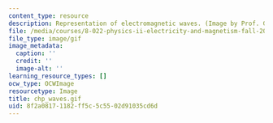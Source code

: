 ```yaml
---
content_type: resource
description: Representation of electromagnetic waves. (Image by Prof. Gabriella Sciolla.)
file: /media/courses/8-022-physics-ii-electricity-and-magnetism-fall-2004/8f2a08171182ff5c5c5502d91035cd6d_chp_waves.gif
file_type: image/gif
image_metadata:
  caption: ''
  credit: ''
  image-alt: ''
learning_resource_types: []
ocw_type: OCWImage
resourcetype: Image
title: chp_waves.gif
uid: 8f2a0817-1182-ff5c-5c55-02d91035cd6d
---
```

